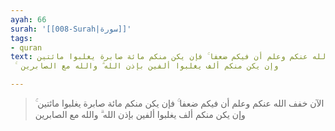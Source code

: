 ```yaml
---
ayah: 66
surah: '[[008-Surah|سورة]]'
tags:
- quran
text: الآن خفف الله عنكم وعلم أن فيكم ضعفا ۚ فإن يكن منكم مائة صابرة يغلبوا مائتين
  ۚ وإن يكن منكم ألف يغلبوا ألفين بإذن الله ۗ والله مع الصابرين

---
```

> الآن خفف الله عنكم وعلم أن فيكم ضعفا ۚ فإن يكن منكم مائة صابرة يغلبوا مائتين ۚ وإن يكن منكم ألف يغلبوا ألفين بإذن الله ۗ والله مع الصابرين
